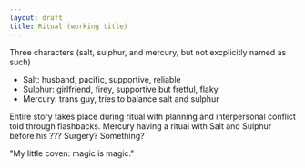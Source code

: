 ```yaml
---
layout: draft
title: Ritual (working title)
---
```


Three characters (salt, sulphur, and mercury, but not excplicitly named as such)
* Salt: husband, pacific, supportive, reliable
* Sulphur: girlfriend, firey, supportive but fretful, flaky
* Mercury: trans guy, tries to balance salt and sulphur

Entire story takes place during ritual with planning and interpersonal conflict told through flashbacks. Mercury having a ritual with Salt and Sulphur before his ??? Surgery? Something?

"My little coven: magic is magic."
